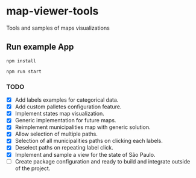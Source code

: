 # map-viewer-tools
Tools and samples of maps visualizations

## Run example App

```
npm install
```

```
npm run start
```

### TODO

- [x] Add labels examples for categorical data.
- [x] Add custom palletes configuration feature.
- [x] Implement states map visualization.
- [x] Generic implementation for future maps.
- [x] Reimplement municipalities map with generic solution.
- [x] Allow selection of multiple paths.
- [x] Selection of all municipalities paths on clicking each labels.
- [x] Deselect paths on repeating label click.
- [x] Implement and sample a view for the state of São Paulo.
- [ ] Create package configuration and ready to build and integrate outside of the project.